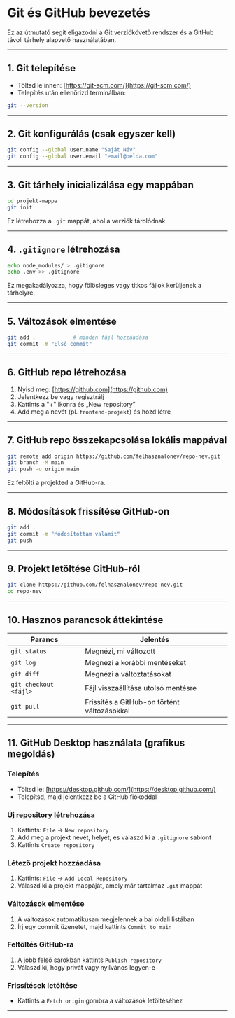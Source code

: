 # Git és GitHub bevezetés

Ez az útmutató segít eligazodni a Git verziókövető rendszer és a GitHub távoli tárhely alapvető használatában.

---

## 1. Git telepítése

* Töltsd le innen: [https://git-scm.com/](https://git-scm.com/)
* Telepítés után ellenőrizd terminálban:

```bash
git --version
```

---

## 2. Git konfigurálás (csak egyszer kell)

```bash
git config --global user.name "Saját Név"
git config --global user.email "email@pelda.com"
```

---

## 3. Git tárhely inicializálása egy mappában

```bash
cd projekt-mappa
git init
```

Ez létrehozza a `.git` mappát, ahol a verziók tárolódnak.

---

## 4. `.gitignore` létrehozása

```bash
echo node_modules/ > .gitignore
echo .env >> .gitignore
```

Ez megakadályozza, hogy fölösleges vagy titkos fájlok kerüljenek a tárhelyre.

---

## 5. Változások elmentése

```bash
git add .            # minden fájl hozzáadása
git commit -m "Első commit"
```

---

## 6. GitHub repo létrehozása

1. Nyisd meg: [https://github.com](https://github.com)
2. Jelentkezz be vagy regisztrálj
3. Kattints a "+" ikonra és „New repository”
4. Add meg a nevét (pl. `frontend-projekt`) és hozd létre

---

## 7. GitHub repo összekapcsolása lokális mappával

```bash
git remote add origin https://github.com/felhasznalonev/repo-nev.git
git branch -M main
git push -u origin main
```

Ez feltölti a projekted a GitHub-ra.

---

## 8. Módosítások frissítése GitHub-on

```bash
git add .
git commit -m "Módosítottam valamit"
git push
```

---

## 9. Projekt letöltése GitHub-ról

```bash
git clone https://github.com/felhasznalonev/repo-nev.git
cd repo-nev
```

---

## 10. Hasznos parancsok áttekintése

| Parancs               | Jelentés                                    |
| --------------------- | ------------------------------------------- |
| `git status`          | Megnézi, mi változott                       |
| `git log`             | Megnézi a korábbi mentéseket                |
| `git diff`            | Megnézi a változtatásokat                   |
| `git checkout <fájl>` | Fájl visszaállítása utolsó mentésre         |
| `git pull`            | Frissítés a GitHub-on történt változásokkal |

---

## 11. GitHub Desktop használata (grafikus megoldás)

### Telepítés

* Töltsd le: [https://desktop.github.com/](https://desktop.github.com/)
* Telepítsd, majd jelentkezz be a GitHub fiókoddal

### Új repository létrehozása

1. Kattints: `File` → `New repository`
2. Add meg a projekt nevét, helyét, és válaszd ki a `.gitignore` sablont
3. Kattints `Create repository`

### Létező projekt hozzáadása

1. Kattints: `File` → `Add Local Repository`
2. Válaszd ki a projekt mappáját, amely már tartalmaz `.git` mappát

### Változások elmentése

1. A változások automatikusan megjelennek a bal oldali listában
2. Írj egy commit üzenetet, majd kattints `Commit to main`

### Feltöltés GitHub-ra

1. A jobb felső sarokban kattints `Publish repository`
2. Válaszd ki, hogy privát vagy nyilvános legyen-e

### Frissítések letöltése

* Kattints a `Fetch origin` gombra a változások letöltéséhez

---
